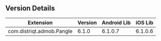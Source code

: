## Version Details

| Extension | Version | Android Lib | iOS Lib |
| --- | --- | --- | --- |
| com.distriqt.admob.Pangle | 6.1.0 | 6.1.0.7 | 6.1.0.6 |
